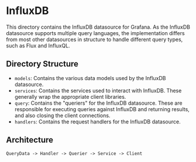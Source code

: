 # InfluxDB

This directory contains the InfluxDB datasource for Grafana. As the InfluxDB datasource supports multiple query languages, the implementation differs from most other datasources in structure to handle different query types, such as Flux and InfluxQL.

## Directory Structure

- `models`: Contains the various data models used by the InfluxDB datasource.
- `services`: Contains the services used to interact with InfluxDB. These generally wrap the appropriate client libraries.
- `query`: Contains the "queriers" for the InfluxDB datasource. These are responsible for executing queries against InfluxDB and returning results, and also closing the client connections.
- `handlers`: Contains the request handlers for the InfluxDB datasource.

## Architecture

```md
QueryData -> Handler -> Querier -> Service -> Client
```
